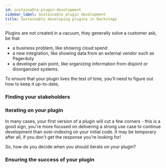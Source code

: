 ```yaml
---
id: sustainable-plugin-development
sidebar_label: Sustainable plugin development
title: Sustainably developing plugins in Backstage
---
```


Plugins are not created in a vacuum, they generally solve a customer ask, be that

- a business problem, like showing cloud spend
- a new integration, like showing data from an external vendor such as Pagerduty
- a developer pain point, like organizing information from disjoint or disorganized systems.

To ensure that your plugin lives the test of time, you'll need to figure out how to keep it up-to-date,

### Finding your stakeholders

<!-- TODO -->

### Iterating on your plugin

In many cases, your first version of a plugin will cut a few corners - this is a good sign, you're more focused on delivering a strong use case to continue development than over-indexing on your initial code. It may be temporary after all, if you don't get the response you're looking for!

So, how do you decide when you should iterate on your plugin?

<!-- TODO -->

### Ensuring the success of your plugin

<!-- TODO -->
